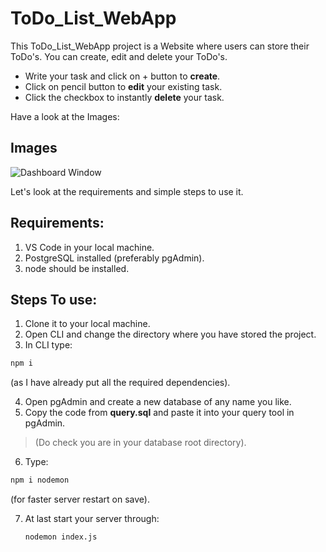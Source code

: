 # ToDo_List_WebApp
This ToDo_List_WebApp project is a Website where users can store their ToDo's.
You can create, edit and delete your ToDo's. 

- Write your task and click on + button to **create**.
- Click on pencil button to **edit** your existing task.
- Click the checkbox to instantly **delete** your task.

Have a look at the Images:
## Images

![Dashboard Window](https://github.com/Arin13-03/Secrets_WebApp/assets/118659151/ba3c202b-efd6-4791-8302-f5b7a039224d)

Let's look at the requirements and simple steps to use it.

## Requirements:
1. VS Code in your local machine.
2. PostgreSQL installed (preferably pgAdmin).
3. node should be installed.

## Steps To use:
1. Clone it to your local machine.
2. Open CLI and change the directory where you have stored the project.
3. In CLI type:
   
 ```bash
 npm i
 ```

(as I have already put all the required dependencies).

4. Open pgAdmin and create a new database of any name you like.
5. Copy the code from **query.sql** and paste it into your query tool in pgAdmin. 
  > (Do check you are in your database root directory).
6. Type:

```bash
npm i nodemon
```

(for faster server restart on save).

7. At last start your server through:

    ```bash
    nodemon index.js
    ```

